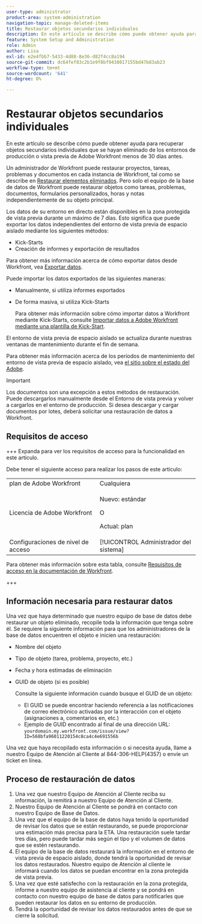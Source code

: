 ```yaml
---
user-type: administrator
product-area: system-administration
navigation-topic: manage-deleted-items
title: Restaurar objetos secundarios individuales
description: En este artículo se describe cómo puede obtener ayuda para recuperar objetos secundarios individuales que se hayan eliminado de los entornos de producción o vista previa de Adobe Workfront menos de 30 días antes.
feature: System Setup and Administration
role: Admin
author: Lisa
exl-id: e2e4fbb7-5433-4d88-8e36-d82f4cc8a194
source-git-commit: dc64fef83c2b1e9f8bf9438017155bd47b83ab23
workflow-type: tm+mt
source-wordcount: '641'
ht-degree: 0%

---
```


# Restaurar objetos secundarios individuales

En este artículo se describe cómo puede obtener ayuda para recuperar objetos secundarios individuales que se hayan eliminado de los entornos de producción o vista previa de Adobe Workfront menos de 30 días antes.

Un administrador de Workfront puede restaurar proyectos, tareas, problemas y documentos en cada instancia de Workfront, tal como se describe en [Restaurar elementos eliminados](../../../administration-and-setup/manage-workfront/manage-deleted-items/restore-deleted-items.md). Pero solo el equipo de la base de datos de Workfront puede restaurar objetos como tareas, problemas, documentos, formularios personalizados, horas y notas independientemente de su objeto principal.

Los datos de su entorno en directo están disponibles en la zona protegida de vista previa durante un máximo de 7 días. Esto significa que puede exportar los datos independientes del entorno de vista previa de espacio aislado mediante los siguientes métodos:

* Kick-Starts
* Creación de informes y exportación de resultados

Para obtener más información acerca de cómo exportar datos desde Workfront, vea [Exportar datos](../../../reports-and-dashboards/reports/creating-and-managing-reports/export-data.md).

Puede importar los datos exportados de las siguientes maneras:

* Manualmente, si utiliza informes exportados
* De forma masiva, si utiliza Kick-Starts

  Para obtener más información sobre cómo importar datos a Workfront mediante Kick-Starts, consulte [Importar datos a Adobe Workfront mediante una plantilla de Kick-Start](../../../administration-and-setup/manage-workfront/using-kick-starts/import-data-via-kickstarts.md).

El entorno de vista previa de espacio aislado se actualiza durante nuestras ventanas de mantenimiento durante el fin de semana.

Para obtener más información acerca de los períodos de mantenimiento del entorno de vista previa de espacio aislado, vea [el sitio sobre el estado del Adobe](https://status.adobe.com/es).

>[!IMPORTANT]
>
>Los documentos son una excepción a estos métodos de restauración. Puede descargarlos manualmente desde el Entorno de vista previa y volver a cargarlos en el entorno de producción. Si desea descargar y cargar documentos por lotes, deberá solicitar una restauración de datos a Workfront.

## Requisitos de acceso

+++ Expanda para ver los requisitos de acceso para la funcionalidad en este artículo.

Debe tener el siguiente acceso para realizar los pasos de este artículo:

<table style="table-layout:auto"> 
 <col> 
 <col> 
 <tbody> 
  <tr> 
   <td role="rowheader">plan de Adobe Workfront</td> 
   <td>Cualquiera</td> 
  </tr> 
  <tr> 
  <tr> 
   <td role="rowheader">Licencia de Adobe Workfront</td> 
   <td><p>Nuevo: estándar</p>
       <p>O</p>
       <p>Actual: plan</p></td>
  </tr> 
  </tr> 
  <tr> 
   <td role="rowheader">Configuraciones de nivel de acceso</td> 
   <td>[!UICONTROL Administrador del sistema]</td>
  </tr> 
 </tbody> 
</table>

Para obtener más información sobre esta tabla, consulte [Requisitos de acceso en la documentación de Workfront](/help/quicksilver/administration-and-setup/add-users/access-levels-and-object-permissions/access-level-requirements-in-documentation.md).

+++

## Información necesaria para restaurar datos

Una vez que haya determinado que nuestro equipo de base de datos debe restaurar un objeto eliminado, recopile toda la información que tenga sobre él. Se requiere la siguiente información para que los administradores de la base de datos encuentren el objeto e inicien una restauración:

* Nombre del objeto
* Tipo de objeto (tarea, problema, proyecto, etc.)
* Fecha y hora estimadas de eliminación
* GUID de objeto (si es posible)

  Consulte la siguiente información cuando busque el GUID de un objeto:

   * El GUID se puede encontrar haciendo referencia a las notificaciones de correo electrónico activadas por la interacción con el objeto (asignaciones a, comentarios en, etc.)
   * Ejemplo de GUID encontrado al final de una dirección URL: `yourdomain.my.workfront.com/issue/view?ID=568bfa96011220154c8ca4c4e691556b`

Una vez que haya recopilado esta información o si necesita ayuda, llame a nuestro Equipo de Atención al Cliente al 844-306-HELP(4357) o envíe un ticket en línea.

## Proceso de restauración de datos

1. Una vez que nuestro Equipo de Atención al Cliente reciba su información, la remitirá a nuestro Equipo de Atención al Cliente.
1. Nuestro Equipo de Atención al Cliente se pondrá en contacto con nuestro Equipo de Base de Datos.
1. Una vez que el equipo de la base de datos haya tenido la oportunidad de revisar los datos que se están restaurando, se puede proporcionar una estimación más precisa para la ETA. Una restauración suele tardar tres días, pero puede tardar más según el tipo y el volumen de datos que se estén restaurando.
1. El equipo de la base de datos restaurará la información en el entorno de vista previa de espacio aislado, donde tendrá la oportunidad de revisar los datos restaurados. Nuestro equipo de Atención al cliente le informará cuando los datos se puedan encontrar en la zona protegida de vista previa.
1. Una vez que esté satisfecho con la restauración en la zona protegida, informe a nuestro equipo de asistencia al cliente y se pondrá en contacto con nuestro equipo de base de datos para notificarles que pueden restaurar los datos en su entorno de producción.
1. Tendrá la oportunidad de revisar los datos restaurados antes de que se cierre la solicitud.

